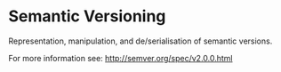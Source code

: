 # Semantic Versioning

Representation, manipulation, and de/serialisation of semantic versions.

For more information see: <http://semver.org/spec/v2.0.0.html>
